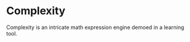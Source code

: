 Complexity
==========

Complexity is an intricate math expression engine demoed in a learning tool.
